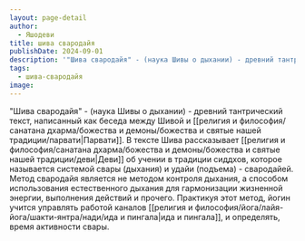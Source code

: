 ```yaml
---
layout: page-detail
author:
  - Яшодеви
title: шива свародайя
publishDate: 2024-09-01
description: '"Шива свародайя" - (наука Шивы о дыхании) - древний тантрический текст, написанный как беседа между Шивой и Парвати. В тексте Шива рассказывает Деви об учении в традиции сиддхов, которое называется системой свары (дыхания) и удайи (подъема) - свародайей.'
tags:
  - шива-свародайя
image:
---
```

"Шива свародайя" - (наука Шивы о дыхании) - древний тантрический текст, написанный как беседа между Шивой и [[религия и философия/санатана дхарма/божества и демоны/божества и святые нашей традиции/парвати|Парвати]]. В тексте Шива рассказывает [[религия и философия/санатана дхарма/божества и демоны/божества и святые нашей традиции/деви|Деви]] об учении в традиции сиддхов, которое называется системой свары (дыхания) и удайи (подъема) - свародайей. Метод свародайя является не методом контроля дыхания, а способом использования естественного дыхания для гармонизации жизненной энергии, выполнения действий и прочего. Практикуя этот метод, йогин учится управлять работой каналов [[религия и философия/йога/лайя-йога/шакти-янтра/нади/ида и пингала|ида и пингала]], и определять, время активности свары.

